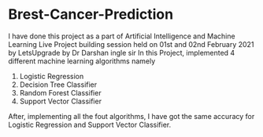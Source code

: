# Brest-Cancer-Prediction
I have done this project as a part of Artificial Intelligence and Machine Learning Live Project building session held on 01st and 02nd February 2021 by LetsUpgrade by Dr Darshan ingle sir
In this Project, implemented 4 different machine learning algorithms namely
1. Logistic Regression
2. Decision Tree Classifier
3. Random Forest Classifier
4. Support Vector Classifier

After, implementing all the fout algorithms, I have got the same accuracy for Logistic Regression and Support Vector Classifier.
